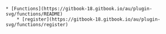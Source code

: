     * [Functions](https://gitbook-18.gitbook.io/au/plugin-svg/functions/README)
        * [register](https://gitbook-18.gitbook.io/au/plugin-svg/functions/register)

